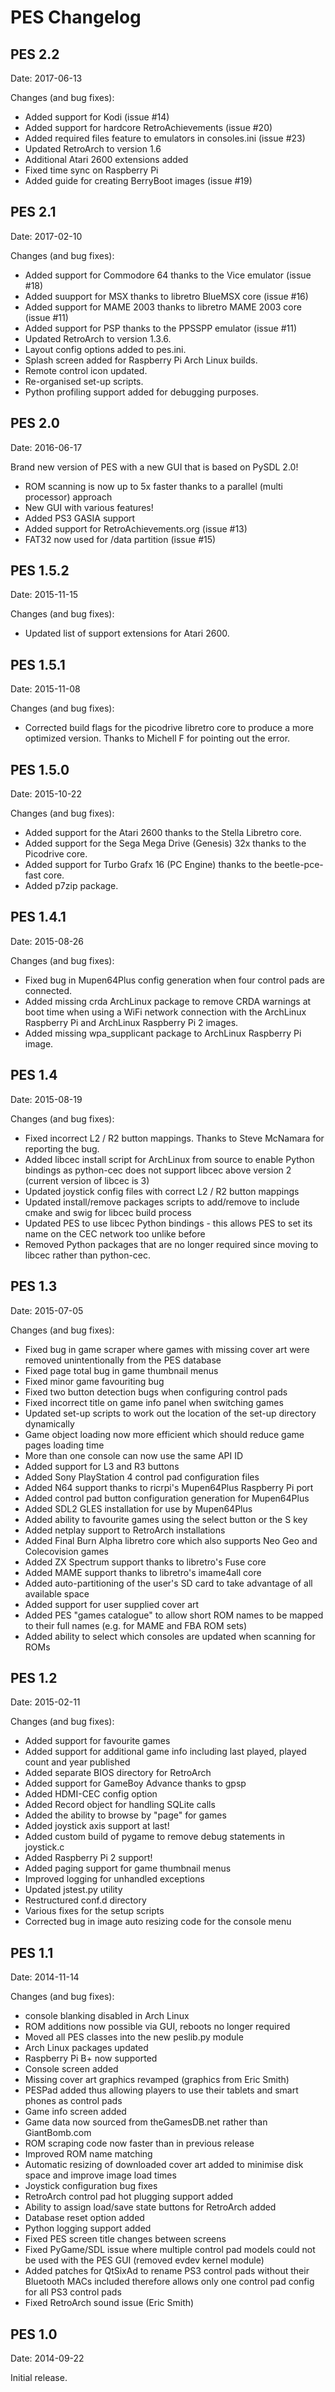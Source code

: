 PES Changelog
=============

PES 2.2
-------

Date: 2017-06-13

Changes (and bug fixes):

* Added support for Kodi (issue #14)
* Added support for hardcore RetroAchievements (issue #20)
* Added required files feature to emulators in consoles.ini (issue #23)
* Updated RetroArch to version 1.6
* Additional Atari 2600 extensions added
* Fixed time sync on Raspberry Pi
* Added guide for creating BerryBoot images (issue #19)

PES 2.1
-------

Date: 2017-02-10

Changes (and bug fixes):

* Added support for Commodore 64 thanks to the Vice emulator (issue #18)
* Added suupport for MSX thanks to libretro BlueMSX core (issue #16)
* Added support for MAME 2003 thanks to libretro MAME 2003 core (issue #11)
* Added support for PSP thanks to the PPSSPP emulator (issue #11)
* Updated RetroArch to version 1.3.6.
* Layout config options added to pes.ini.
* Splash screen added for Raspberry Pi Arch Linux builds.
* Remote control icon updated.
* Re-organised set-up scripts.
* Python profiling support added for debugging purposes.


PES 2.0
-------

Date: 2016-06-17

Brand new version of PES with a new GUI that is based on PySDL 2.0!

* ROM scanning is now up to 5x faster thanks to a parallel (multi processor) approach
* New GUI with various features!
* Added PS3 GASIA support
* Added support for RetroAchievements.org (issue #13)
* FAT32 now used for /data partition (issue #15)

PES 1.5.2
---------

Date: 2015-11-15

Changes (and bug fixes):

* Updated list of support extensions for Atari 2600.

PES 1.5.1
---------

Date: 2015-11-08

Changes (and bug fixes):

* Corrected build flags for the picodrive libretro core to produce a more optimized version. Thanks to Michell F for pointing out the error.

PES 1.5.0 
---------

Date: 2015-10-22

Changes (and bug fixes):

* Added support for the Atari 2600 thanks to the Stella Libretro core.
* Added support for the Sega Mega Drive (Genesis) 32x thanks to the Picodrive core.
* Added support for Turbo Grafx 16 (PC Engine) thanks to the beetle-pce-fast core.
* Added p7zip package.

PES 1.4.1
---------

Date: 2015-08-26

Changes (and bug fixes):

* Fixed bug in Mupen64Plus config generation when four control pads are connected.
* Added missing crda ArchLinux package to remove CRDA warnings at boot time when using a WiFi network connection with the ArchLinux Raspberry Pi and ArchLinux Raspberry Pi 2 images.
* Added missing wpa_supplicant package to ArchLinux Raspberry Pi image.

PES 1.4
-------

Date: 2015-08-19

Changes (and bug fixes):

* Fixed incorrect L2 / R2 button mappings. Thanks to Steve McNamara for reporting the bug.
* Added libcec install script for ArchLinux from source to enable Python bindings as python-cec does not support libcec above version 2 (current version of libcec is 3)
* Updated joystick config files with correct L2 / R2 button mappings
* Updated install/remove packages scripts to add/remove to include cmake and swig for libcec build process
* Updated PES to use libcec Python bindings - this allows PES to set its name on the CEC network too unlike before
* Removed Python packages that are no longer required since moving to libcec rather than python-cec.

PES 1.3
-------

Date: 2015-07-05

Changes (and bug fixes):

* Fixed bug in game scraper where games with missing cover art were removed unintentionally from the PES database
* Fixed page total bug in game thumbnail menus
* Fixed minor game favouriting bug
* Fixed two button detection bugs when configuring control pads
* Fixed incorrect title on game info panel when switching games
* Updated set-up scripts to work out the location of the set-up directory dynamically
* Game object loading now more efficient which should reduce game pages loading time
* More than one console can now use the same API ID
* Added support for L3 and R3 buttons
* Added Sony PlayStation 4 control pad configuration files
* Added N64 support thanks to ricrpi's Mupen64Plus Raspberry Pi port
* Added control pad button configuration generation for Mupen64Plus
* Added SDL2 GLES installation for use by Mupen64Plus
* Added ability to favourite games using the select button or the S key
* Added netplay support to RetroArch installations
* Added Final Burn Alpha libretro core which also supports Neo Geo and Colecovision games
* Added ZX Spectrum support thanks to libretro's Fuse core
* Added MAME support thanks to libretro's imame4all core
* Added auto-partitioning of the user's SD card to take advantage of all available space
* Added support for user supplied cover art
* Added PES "games catalogue" to allow short ROM names to be mapped to their full names (e.g. for MAME and FBA ROM sets)
* Added ability to select which consoles are updated when scanning for ROMs

PES 1.2
-------

Date: 2015-02-11

Changes (and bug fixes):

* Added support for favourite games
* Added support for additional game info including last played, played count and year published
* Added separate BIOS directory for RetroArch
* Added support for GameBoy Advance thanks to gpsp
* Added HDMI-CEC config option
* Added Record object for handling SQLite calls
* Added the ability to browse by "page" for games
* Added joystick axis support at last!
* Added custom build of pygame to remove debug statements in joystick.c
* Added Raspberry Pi 2 support!
* Added paging support for game thumbnail menus
* Improved logging for unhandled exceptions
* Updated jstest.py utility
* Restructured conf.d directory
* Various fixes for the setup scripts
* Corrected bug in image auto resizing code for the console menu

PES 1.1
-------

Date: 2014-11-14

Changes (and bug fixes):

* console blanking disabled in Arch Linux
* ROM additions now possible via GUI, reboots no longer required
* Moved all PES classes into the new peslib.py module
* Arch Linux packages updated
* Raspberry Pi B+ now supported
* Console screen added 
* Missing cover art graphics revamped (graphics from Eric Smith)
* PESPad added thus allowing players to use their tablets and smart phones as control pads
* Game info screen added
* Game data now sourced from theGamesDB.net rather than GiantBomb.com
* ROM scraping code now faster than in previous release
* Improved ROM name matching
* Automatic resizing of downloaded cover art added to minimise disk space and improve image load times
* Joystick configuration bug fixes
* RetroArch control pad hot plugging support added
* Ability to assign load/save state buttons for RetroArch added
* Database reset option added
* Python logging support added
* Fixed PES screen title changes between screens
* Fixed PyGame/SDL issue where multiple control pad models could not be used with the PES GUI (removed evdev kernel module)
* Added patches for QtSixAd to rename PS3 control pads without their Bluetooth MACs included therefore allows only one control pad config for all PS3 control pads
* Fixed RetroArch sound issue (Eric Smith)

PES 1.0
-------

Date: 2014-09-22

Initial release.
